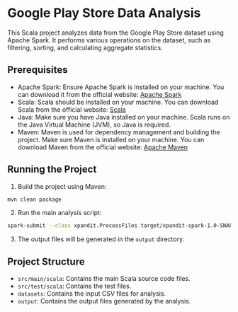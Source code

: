 # Google Play Store Data Analysis

This Scala project analyzes data from the Google Play Store dataset using Apache Spark. It performs various operations on the dataset, such as filtering, sorting, and calculating aggregate statistics.

## Prerequisites

- Apache Spark: Ensure Apache Spark is installed on your machine. You can download it from the official website: [Apache Spark](https://spark.apache.org/downloads.html)
- Scala: Scala should be installed on your machine. You can download Scala from the official website: [Scala](https://www.scala-lang.org/download/)
- Java: Make sure you have Java installed on your machine. Scala runs on the Java Virtual Machine (JVM), so Java is required.
- Maven: Maven is used for dependency management and building the project. Make sure Maven is installed on your machine. You can download Maven from the official website: [Apache Maven](https://maven.apache.org/download.cgi)

## Running the Project

1. Build the project using Maven:

```bash
mvn clean package
```

2. Run the main analysis script:

```bash
spark-submit --class xpandit.ProcessFiles target/xpandit-spark-1.0-SNAPSHOT.jar
```

3. The output files will be generated in the `output` directory.


## Project Structure

- `src/main/scala`: Contains the main Scala source code files.
- `src/test/scala`: Contains the test files.
- `datasets`: Contains the input CSV files for analysis.
- `output`: Contains the output files generated by the analysis.
